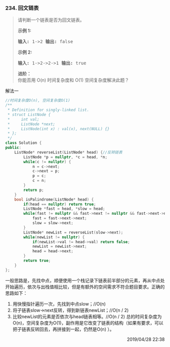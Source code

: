 ### 234. 回文链表

> <div class="content__2ebE"><p>请判断一个链表是否为回文链表。</p>
> 
> <p><strong>示例 1:</strong></p>
> 
> <pre><strong>输入:</strong> 1-&gt;2 <strong>输出:</strong> false</pre>
> 
> <p><strong>示例 2:</strong></p>
> 
> <pre><strong>输入:</strong> 1-&gt;2-&gt;2-&gt;1 <strong>输出:</strong> true </pre>
> 
> <p><strong>进阶：</strong><br> 你能否用&nbsp;O(n) 时间复杂度和 O(1) 空间复杂度解决此题？</p>
> </div>

解法一
```cpp
//时间复杂度O(n), 空间复杂度O(1)
/**
 * Definition for singly-linked list.
 * struct ListNode {
 *     int val;
 *     ListNode *next;
 *     ListNode(int x) : val(x), next(NULL) {}
 * };
 */
class Solution {
public:
    ListNode* reverseList(ListNode* head) {//反转链表
        ListNode *p = nullptr, *c = head, *n;
        while(c != nullptr) {
            n = c->next;
            c->next = p;
            p = c;
            c = n;
        }
        return p;
    }
    bool isPalindrome(ListNode* head) {
        if(head == nullptr) return true;
        ListNode *fast = head, *slow = head;
        while(fast != nullptr && fast->next != nullptr && fast->next->next != nullptr) {//循环结束后slow为链表中点
            fast = fast->next->next;
            slow = slow->next;
        }
        ListNode* newList = reverseList(slow->next);
        while(newList != nullptr) {
            if(newList->val != head->val) return false;
            newList = newList->next;
            head = head->next;
        }
        return true;
    }
};
```

一般思路是，先找中点，顺便使用一个栈记录下链表前半部分的元素，再从中点处开始遍历，依次与出栈值相比较，但是有额外的空间需求不符合题目要求。正确的思路如下：
1. 用快慢指针遍历一次，先找到中点slow；//O(n)
2. 将子链表slow->next反转，得到新链表newList；//O(n / 2)
3. 比较newList的元素是否依次与head链表相等。//O(n / 2)
总的时间复杂度为O(n)，空间复杂度为O(1)，副作用是它改变了链表的结构（如果有要求，可以把子链表反转回去，再拼接到一起，仍然是O(n) ）。

<div style="text-align: right"> 2019/04/28 22:38  </div>